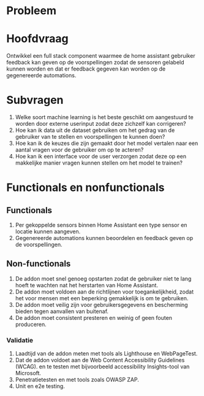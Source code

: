 # Probleem

# Hoofdvraag
Ontwikkel een full stack component waarmee de home assistant gebruiker feedback kan geven op de voorspellingen 
zodat de sensoren gelabeld kunnen worden en dat er feedback gegeven kan worden op de gegenereerde automations.

# Subvragen
1. Welke soort machine learning is het beste geschikt om aangestuurd te worden door externe userinput zodat deze zichzelf kan corrigeren?
2. Hoe kan ik data uit de dataset gebruiken om het gedrag van de gebruiker van te stellen en voorspellingen te kunnen doen?
3. Hoe kan ik de keuzes die zijn gemaakt door het model vertalen naar een aantal vragen voor de gebruiker om op te acteren?
4. Hoe kan ik een interface voor de user verzorgen zodat deze op een makkelijke manier vragen kunnen stellen om het model te trainen?


# Functionals en nonfunctionals

## Functionals
1. Per gekoppelde sensors binnen Home Assistant een type sensor en locatie kunnen aangeven.
2. Gegenereerde automations kunnen beoordelen en feedback geven op de voorspellingen.

## Non-functionals
1. De addon moet snel genoeg opstarten zodat de gebruiker niet te lang hoeft te wachten nat het herstarten van Home Assistant.
2. De addon moet voldoen aan de richtlijnen voor toegankelijkheid, zodat het voor mensen met een beperking gemakkelijk is om te gebruiken.
3. De addon moet veilig zijn voor gebruikersgegevens en bescherming bieden tegen aanvallen van buitenaf.
4. De addon moet consistent presteren en weinig of geen fouten produceren.

### Validatie
1. Laadtijd van de addon meten met tools als Lighthouse en WebPageTest.
2. Dat de addon voldoet aan de Web Content Accessibility Guidelines (WCAG). en te testen met bijvoorbeeld accessibility Insights-tool van Microsoft.
3. Penetratietesten en met tools zoals OWASP ZAP.
4. Unit en e2e testing.